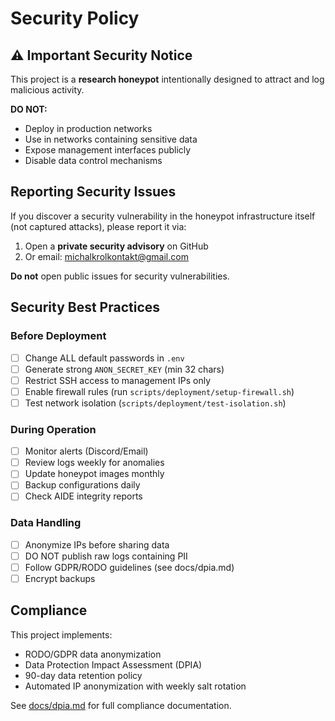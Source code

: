# Security Policy

## ⚠️ Important Security Notice

This project is a **research honeypot** intentionally designed to attract and log malicious activity. 

**DO NOT:**
- Deploy in production networks
- Use in networks containing sensitive data
- Expose management interfaces publicly
- Disable data control mechanisms

## Reporting Security Issues

If you discover a security vulnerability in the honeypot infrastructure itself (not captured attacks), please report it via:

1. Open a **private security advisory** on GitHub
2. Or email: michalkrolkontakt@gmail.com

**Do not** open public issues for security vulnerabilities.

## Security Best Practices

### Before Deployment

- [ ] Change ALL default passwords in `.env`
- [ ] Generate strong `ANON_SECRET_KEY` (min 32 chars)
- [ ] Restrict SSH access to management IPs only
- [ ] Enable firewall rules (run `scripts/deployment/setup-firewall.sh`)
- [ ] Test network isolation (`scripts/deployment/test-isolation.sh`)

### During Operation

- [ ] Monitor alerts (Discord/Email)
- [ ] Review logs weekly for anomalies
- [ ] Update honeypot images monthly
- [ ] Backup configurations daily
- [ ] Check AIDE integrity reports

### Data Handling

- [ ] Anonymize IPs before sharing data
- [ ] DO NOT publish raw logs containing PII
- [ ] Follow GDPR/RODO guidelines (see docs/dpia.md)
- [ ] Encrypt backups

## Compliance

This project implements:
- RODO/GDPR data anonymization
- Data Protection Impact Assessment (DPIA)
- 90-day data retention policy
- Automated IP anonymization with weekly salt rotation

See [docs/dpia.md](docs/dpia.md) for full compliance documentation.